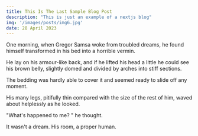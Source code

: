 ```yaml
---
title: This Is The Last Sample Blog Post
description: "This is just an example of a nextjs blog"
img: '/images/posts/img6.jpg'
date: 28 April 2023
---
```


One morning, when Gregor Samsa woke from troubled dreams, he found himself transformed in his bed into a horrible vermin.

He lay on his armour-like back, and if he lifted his head a little he could see his brown belly, slightly domed and divided by arches into stiff sections.

The bedding was hardly able to cover it and seemed ready to slide off any moment.

His many legs, pitifully thin compared with the size of the rest of him, waved about helplessly as he looked.

"What's happened to me? " he thought.

It wasn't a dream. His room, a proper human.